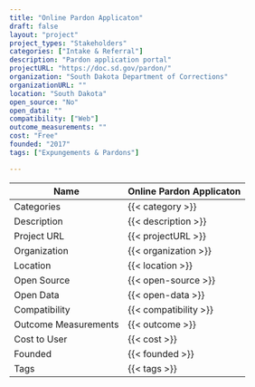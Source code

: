 ```yaml
---
title: "Online Pardon Applicaton"
draft: false
layout: "project"
project_types: "Stakeholders"
categories: ["Intake & Referral"]
description: "Pardon application portal"
projectURL: "https://doc.sd.gov/pardon/"
organization: "South Dakota Department of Corrections"
organizationURL: ""
location: "South Dakota"
open_source: "No"
open_data: ""
compatibility: ["Web"]
outcome_measurements: ""
cost: "Free"
founded: "2017"
tags: ["Expungements & Pardons"]

---
```



Name                    |  Online Pardon Applicaton    
------------------------|----
Categories              | {{< category >}} 
Description             | {{< description >}} 
Project URL             | {{< projectURL >}} 
Organization            | {{< organization >}} 
Location                | {{< location >}} 
Open Source             | {{< open-source >}} 
Open Data               | {{< open-data >}} 
Compatibility           | {{< compatibility >}} 
Outcome Measurements    | {{< outcome >}} 
Cost to User            | {{< cost >}} 
Founded                 | {{< founded >}} 
Tags                    | {{< tags >}} 

